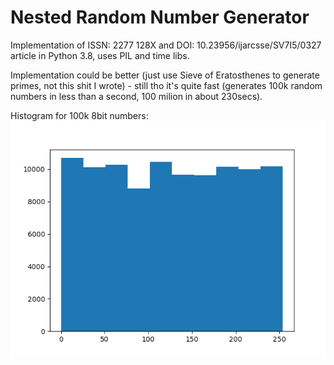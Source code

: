 # Nested Random Number Generator 
Implementation of ISSN: 2277 128X and DOI: 10.23956/ijarcsse/SV7I5/0327 article in Python 3.8, uses PIL and time libs.

Implementation could be better (just use Sieve of Eratosthenes to generate primes, not this shit I wrote) - still tho it's quite fast (generates 100k random numbers in less than a second, 100 milion in about 230secs).

Histogram for 100k 8bit numbers:
![Histogram](https://raw.githubusercontent.com/loboda4450/RNG/master/hist.png)
